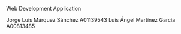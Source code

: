 Web Development Application

Jorge Luis Márquez Sánchez A01139543
Luis Ángel Martínez García A00813485